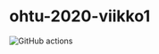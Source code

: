 # ohtu-2020-viikko1


![GitHub actions](https://github.com/tuomaster/ohtu-2020-viikko1/workflows/Java%20CI%20with%20Gradle/badge.svg)
